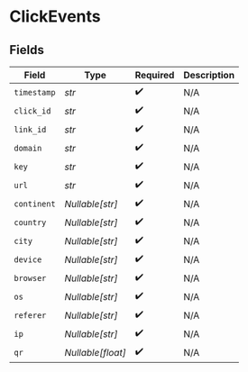 # ClickEvents


## Fields

| Field              | Type               | Required           | Description        |
| ------------------ | ------------------ | ------------------ | ------------------ |
| `timestamp`        | *str*              | :heavy_check_mark: | N/A                |
| `click_id`         | *str*              | :heavy_check_mark: | N/A                |
| `link_id`          | *str*              | :heavy_check_mark: | N/A                |
| `domain`           | *str*              | :heavy_check_mark: | N/A                |
| `key`              | *str*              | :heavy_check_mark: | N/A                |
| `url`              | *str*              | :heavy_check_mark: | N/A                |
| `continent`        | *Nullable[str]*    | :heavy_check_mark: | N/A                |
| `country`          | *Nullable[str]*    | :heavy_check_mark: | N/A                |
| `city`             | *Nullable[str]*    | :heavy_check_mark: | N/A                |
| `device`           | *Nullable[str]*    | :heavy_check_mark: | N/A                |
| `browser`          | *Nullable[str]*    | :heavy_check_mark: | N/A                |
| `os`               | *Nullable[str]*    | :heavy_check_mark: | N/A                |
| `referer`          | *Nullable[str]*    | :heavy_check_mark: | N/A                |
| `ip`               | *Nullable[str]*    | :heavy_check_mark: | N/A                |
| `qr`               | *Nullable[float]*  | :heavy_check_mark: | N/A                |